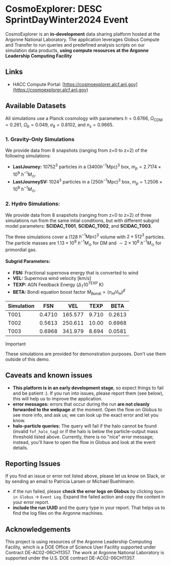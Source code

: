 # CosmoExplorer: DESC SprintDayWinter2024 Event

CosmoExplorer is an **in-development** data sharing platform hosted at the Argonne National Laboratory. The application leverages Globus Compute and Transfer to run queries and predefined analysis scripts on our simulation data products, **using compute resources at the Argonne Leadership Computing Facility**


## Links
- HACC Compute Portal: [https://cosmoexplorer.alcf.anl.gov](https://cosmoexplorer.alcf.anl.gov)

## Available Datasets

All simulations use a Planck cosmology with parameters $h= 0.6766$, $\Omega_\text{CDM}=0.261$, $\Omega_b=0.049$, $\sigma_8=0.8102$, and $n_s=0.9665$.
### 1. Gravity-Only Simulations
We provide data from 8 snapshots (ranging from z=0 to z=2) of the following simulations:
- **LastJourney:** $10752^3$ particles in a $(3400 h^{-1}\mathrm{Mpc})^3$ box, $m_p = 2.7174 \times 10^9$ $h^{-1}M_\odot$.
- **LastJourneySV:** $1024^3$ particles in a $(250 h^{-1}\mathrm{Mpc})^3$ box, $m_p = 1.2506 \times 10^9$ $h^{-1}M_\odot$.

### 2. Hydro Simulations:
We provide data from 8 snapshots (ranging from z=0 to z=2) of three simulations run from the same intial conditions, but with different subgrid model parameters: **SCIDAC_T001**, **SCIDAC_T002**, and **SCIDAC_T003**.

The three simulations cover a (128 $h^{-1} \mathrm{Mpc})^3$ volume with $2 \times 512^3$ particles. The particle masses are $1.13 \times 10^9$ $h^{-1}M_\odot$ for DM and $\sim2 \times 10^8$ $h^{-1}M_\odot$ for primordial gas.

#### Subgrid Parameters:
- **FSN:** Fractional supernova energy that is converted to wind
- **VEL:** Supernova wind velocity [km/s]
- **TEXP:** AGN Feedback Energy ($\Delta_T 10^\mathrm{TEXP}$ K)
- **BETA:** Bondi equation boost factor $\dot{M}_\mathrm{Bondi} \propto (n_H/\bar{n}_H)^\beta$

| Simulation | FSN   | VEL     | TEXP | BETA   |
|------------|-------|---------|------|--------|
| T001       | 0.4710| 165.577 | 9.710| 0.2613 |
| T002       | 0.5613| 250.611 | 10.00| 0.6968 |
| T003       | 0.6968| 341.979 | 8.694| 0.0581 |

> [!IMPORTANT]
> These simulations are provided for demonstration purposes. Don't use them outside of this demo.

## Caveats and known issues
- **This platform is in an early development stage**, so expect things to fail and be patient :). If you run into issues, please report them (see below), this will help us to improve the application.
- **error messages:** errors that occur during the run **are not cleanly forwarded to the webpage** at the moment. Open the flow on Globus to see more info, and ask us; we can look up the exact error and let you know.
- **halo-particle queries:** The query will fail if the halo cannot be found (invalid `fof_halo_tag`) or if the halo is below the particle-output mass threshold listed above. Currently, there is no "nice" error message; instead, you'll have to open the flow in Globus and look at the event details.

## Reporting Issues
If you find an issue or error not listed above, please let us know on Slack, or by sending an email to Patricia Larsen or Michael Buehlmann.
- if the run failed, please **check the error logs on Globus** by clicking `Open in Globus` -> `Event Log`. Expand the failed action and copy the content in your error report.
- **include the run UUID** and the query type in your report. That helps us to find the log files on the Argonne machines.


## Acknowledgements
This project is using resources of the Argonne Leadership Computing Facility, which is a DOE Office of Science User Facility supported under Contract DE-AC02-06CH11357. The work at Argonne National Laboratory is supported under the U.S. DOE contract DE-AC02-06CH11357.
